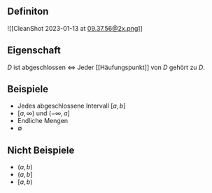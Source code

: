 ## Definiton

![[CleanShot 2023-01-13 at 09.37.56@2x.png]]

## Eigenschaft

$D$ ist abgeschlossen $\Longleftrightarrow$ Jeder [[Häufungspunkt]] von $D$ gehört zu $D$.

## Beispiele

- Jedes abgeschlossene Intervall $[a,b]$
- $[a,\infty)$ und $(-\infty, a]$
- Endliche Mengen
- $\emptyset$

## Nicht Beispiele

- $(a,b)$
- $(a,b]$
- $[a,b)$
